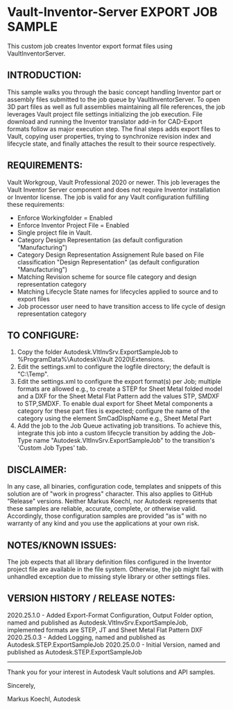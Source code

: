 # Vault-Inventor-Server EXPORT JOB SAMPLE

This custom job creates Inventor export format files using VaultInventorServer.

INTRODUCTION:
---------------------------------
This sample walks you through the basic concept handling Inventor part or assembly files submitted to the job queue by VaultInventorServer.
To open 3D part files as well as full assemblies maintaining all file references, the job leverages Vault project file settings initializing the job execution.
File download and running the Inventor translator add-in for CAD-Export formats follow as major execution step.
The final steps adds export files to Vault, copying user properties, trying to synchronize revision index and lifecycle state, and finally attaches the result to their source respectively.

REQUIREMENTS:
---------------------------------
Vault Workgroup, Vault Professional 2020 or newer. This job leverages the Vault Inventor Server component and does not require Inventor installation or Inventor license.
The job is valid for any Vault configuration fulfilling these requirements:
- Enforce Workingfolder = Enabled
- Enforce Inventor Project File = Enabled
- Single project file in Vault.
- Category Design Representation (as default configuration "Manufacturing")
- Category Design Representation Assignement Rule based on File classification "Design Representation" (as default configuration "Manufacturing")
- Matching Revision scheme for source file category and design representation category
- Matching Lifecycle State names for lifecycles applied to source and to export files
- Job processor user need to have transition access to life cycle of design representation category

TO CONFIGURE:
---------------------------------
1) Copy the folder Autodesk.VltInvSrv.ExportSampleJob to %ProgramData%\Autodesk\Vault 2020\Extensions\.
2) Edit the settings.xml to configure the logfile directory; the default is "C:\Temp\".
3) Edit the settings.xml to configure the export format(s) per Job; multiple formats are allowed e.g., to create a STEP for Sheet Metal folded model 
	and a DXF for the Sheet Metal Flat Pattern add the values STP, SMDXF to <ExportFomats>STP,SMDXF</ExportFomats>. To enable dual export for Sheet Metal components
	a category for these part files is expected; configure the name of the category using the element SmCadDispName e.g., <SmCatDispName>Sheet Metal Part</SmCatDispName>
4) Add the job to the Job Queue activating job transitions. To achieve this, integrate this job into a custom lifecycle transition by adding the Job-Type name
"Autodesk.VltInvSrv.ExportSampleJob" to the transition's 'Custom Job Types' tab.

DISCLAIMER:
---------------------------------
In any case, all binaries, configuration code, templates and snippets of this solution are of "work in progress" character. This also applies to GitHub "Release" versions.
Neither Markus Koechl, nor Autodesk represents that these samples are reliable, accurate, complete, or otherwise valid. 
Accordingly, those configuration samples are provided “as is” with no warranty of any kind and you use the applications at your own risk.


NOTES/KNOWN ISSUES:
---------------------------------
The job expects that all library definition files configured in the Inventor project file are available in the file system. Otherwise, the job might fail with unhandled exception due to missing style library or other settings files.

VERSION HISTORY / RELEASE NOTES:
---------------------------------
2020.25.1.0 - Added Export-Format Configuration, Output Folder option, named and published as Autodesk.VltInvSrv.ExportSampleJob, 
				implemented formats are STEP, JT and Sheet Metal Flat Pattern DXF
2020.25.0.3 - Added Logging, named and published as Autodesk.STEP.ExportSampleJob
2020.25.0.0 - Initial Version, named and published as Autodesk.STEP.ExportSampleJob
 
---------------------------------

Thank you for your interest in Autodesk Vault solutions and API samples.

Sincerely,

Markus Koechl, Autodesk

